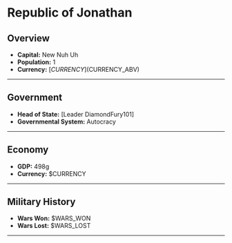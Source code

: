 # Republic of Jonathan

## Overview

- **Capital:** New Nuh Uh
- **Population:** 1
- **Currency:** [$CURRENCY] ($CURRENCY_ABV)

---

## Government

- **Head of State:** [Leader DiamondFury101]
- **Governmental System:** Autocracy

---

## Economy

- **GDP:** 498g
- **Currency:** $CURRENCY

---

## Military History

- **Wars Won:** $WARS_WON
- **Wars Lost:** $WARS_LOST

---

